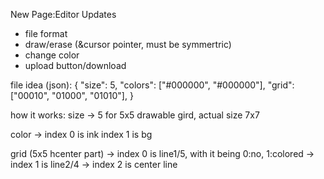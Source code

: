 New Page:Editor
Updates
- file format
- draw/erase (&cursor pointer, must be symmertric)
- change color
- upload button/download

file idea (json):
{
    "size": 5,
    "colors": ["#000000", "#000000"],
    "grid": ["00010", "01000", "01010"],
}

how it works:
size -> 5 for 5x5 drawable gird, actual size 7x7

color -> index 0 is ink
index 1 is bg

grid (5x5 hcenter part) -> index 0 is line1/5, with it being 0:no, 1:colored
-> index 1 is line2/4
-> index 2 is center line